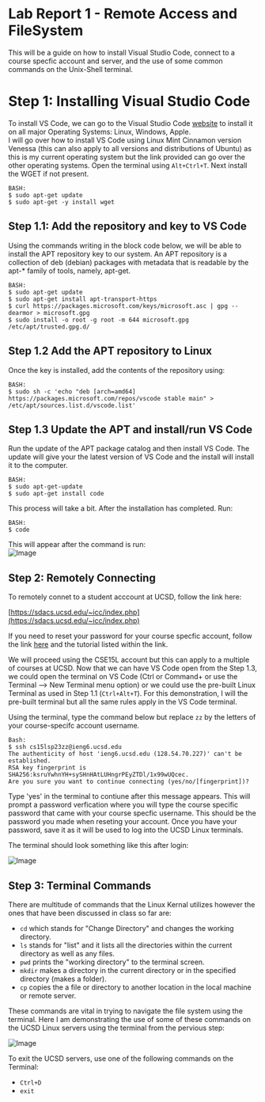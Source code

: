 # Lab Report 1 - Remote Access and FileSystem

This will be a guide on how to install Visual Studio Code, connect to a course specfic account and server, and the use of some common commands on the Unix-Shell terminal.

# Step 1: Installing Visual Studio Code

To install VS Code, we can go to the Visual Studio Code [website](https://code.visualstudio.com/) to install it on all major Operating Systems: Linux, Windows, Apple.  
I will go over how to install VS Code using Linux Mint Cinnamon version Venessa (this can also apply to all versions and distributions of Ubuntu) as this is my current operating system but the link provided can go over the other operating systems. 
Open the terminal using `Alt+Ctrl+T`. Next install the WGET if not present.

```
BASH:
$ sudo apt-get update
$ sudo apt-get -y install wget
```

## Step 1.1: Add the repository and key to VS Code
Using the commands writing in the block code below, we will be able to install the APT repository key to our system. An APT repository is a collection of deb (debian) packages with metadata that is readable by the apt-* family of tools, namely, apt-get.

```
BASH:
$ sudo apt-get update
$ sudo apt-get install apt-transport-https
$ curl https://packages.microsoft.com/keys/microsoft.asc | gpg --dearmor > microsoft.gpg
$ sudo install -o root -g root -m 644 microsoft.gpg /etc/apt/trusted.gpg.d/
```

## Step 1.2 Add the APT repository to Linux
Once the key is installed, add the contents of the repository using:

```
BASH:
$ sudo sh -c 'echo "deb [arch=amd64] https://packages.microsoft.com/repos/vscode stable main" > /etc/apt/sources.list.d/vscode.list'
```

## Step 1.3 Update the APT and install/run VS Code 
Run the update of the APT package catalog and then install VS Code. The update will give your the latest version of VS Code and the install will install it to the computer.

```
BASH:
$ sudo apt-get-update
$ sudo apt-get install code
```

This process will take a bit. After the installation has completed. Run:

```
BASH:
$ code
```

This will appear after the command is run:    
![Image](https://migelangel04.github.io/cse15l-lab-reports/VSCodeIntro.png)  
  

## Step 2: Remotely Connecting  
To remotely connet to a student acccount at UCSD, follow the link here:  

[https://sdacs.ucsd.edu/~icc/index.php](https://sdacs.ucsd.edu/~icc/index.php)

If you need to reset your password for your course specfic account, follow the link [here](https://drive.google.com/file/d/17IDZn8Qq7Q0RkYMxdiIR0o6HJ3B5YqSW/view) and the tutorial listed within the link.  

We will proceed using the CSE15L account but this can apply to a multiple of courses at UCSD. Now that we can have VS Code open from the Step 1.3, we could open the terminal on VS Code (Ctrl or Command+ or use the Terminal --> New Terminal menu option) or we could use the pre-built Linux Terminal as used in Step 1.1 (`Ctrl+Alt+T`). For this demonstration, I will the pre-built terminal but all the same rules apply in the VS Code terminal.  

Using the terminal, type the command below but replace `zz` by the letters of your course-specifc account username.

```
Bash:
$ ssh cs15lsp23zz@ieng6.ucsd.edu
The authenticity of host 'ieng6.ucsd.edu (128.54.70.227)' can't be established.
RSA key fingerprint is SHA256:ksruYwhnYH+sySHnHAtLUHngrPEyZTDl/1x99wUQcec.
Are you sure you want to continue connecting (yes/no/[fingerprint])?
```

Type 'yes' in the terminal to contiune after this message appears. This will prompt a password verfication where you will type the course specific password that came with your course specfic username. This should be the password you made when reseting your account. Once you have your password, save it as it will be used to log into the UCSD Linux terminals.

The terminal should look something like this after login: 

![Image](https://migelangel04.github.io/cse15l-lab-reports/UCSDTerminalCSE15L.png)

## Step 3: Terminal Commands

There are multitude of commands that the Linux Kernal utilizes however the ones that have been discussed in class so far are:

- `cd` which stands for "Change Directory" and changes the working directory.
- `ls` stands for "list" and it lists all the directories within the current directory as well as any files.
- `pwd` prints the "working directory" to the terminal screen.
- `mkdir` makes a directory in the current directory or in the specified directory (makes a folder).
- `cp` copies the a file or directory to another location in the local machine or remote server.

These commands are vital in trying to navigate the file system using the terminal. Here I am demonstrating the use of some of these commands on the UCSD Linux servers using the terminal from the pervious step:  

![Image](https://migelangel04.github.io/cse15l-lab-reports/TermCommands.png)

To exit the UCSD servers, use one of the following commands on the Terminal:
- `Ctrl+D`
- `exit`
